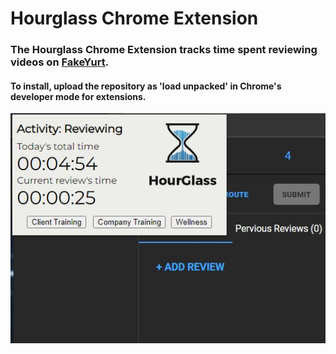# Hourglass Chrome Extension


### The Hourglass Chrome Extension tracks time spent reviewing videos on [FakeYurt](https://fakeyurt.netlify.app/).
#### To install, upload the repository as 'load unpacked' in Chrome's developer mode for extensions.





![Overview Image](./hourglassPreview.JPG)
